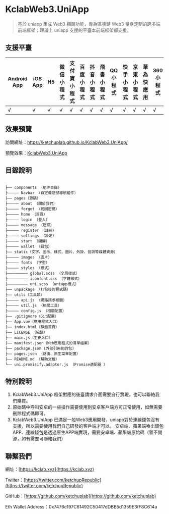 # KclabWeb3.UniApp

> 基於 uniapp 集成 Web3 相關功能，專為區塊鏈 Web3 量身定制的跨多端前端框架；理論上 uniapp 支援的平臺本前端框架都支援。

## 支援平臺

|Android App|iOS App|H5|微信小程式|支付寶小程式|百度小程式|抖音小程式|飛書小程式|QQ小程式|快手小程式|京東小程式|華為快應用|360小程式|
|--|--|--|--|--|--|--|--|--|--|--|--|--|
|√|√|√|√|√|√|√|√|√|√|√|√|√|

## 效果預覽

訪問網址：https://ketchuplab.github.io/KclabWeb3.UniApp/

預覽效果：[KclabWeb3.UniApp](https://ketchuplab.github.io/KclabWeb3.UniApp/)


## 目錄說明

```目錄說明

├—— components （組件目錄）
├————— Navbar （自定義底部導航組件）
├—— pages（源碼）
├————— about （關於我們）
├————— forgot （找回密碼）
├————— home （首頁）
├————— login （登入）
├————— message （短訊）
├————— register （註冊）
├————— settings （設定）
├————— start （開屏）
├————— wallet （錢包）
├—— static（文字、圖示、樣式、圖片、外掛、音訊等媒體資源）
├————— images （圖片）
├————— fonts （字型）
├————— styles （樣式）
├————————— global.scss （全局樣式）
├————————— iconfont.css （字體樣式）
├————————— uni.scss （uniapp樣式）
├—— unpackage （打包後的程式碼）
├—— utils（工具類）
├————— api.js （網路請求相關）
├————— util.js （相關工具）
├————— config.js （相關配置）
├—— .gitignore（Git配置）
├—— App.vue（應用程式入口）
├—— index.html（靜態首頁）
├—— LICENSE （協議）
├—— main.js（主要入口）
├—— manifest.json（Web應用程式的清單檔案）
├—— package.json (外部引用到的包)
├—— pages.json （路由、原生菜單配置）
├—— README.md （幫助文檔）
└—— uni.promisify.adaptor.js （Promise適配器 ）

```

## 特別說明

1. KclabWeb3.UniApp 框架對應的後臺請求介面需要自行實現，也可以聯絡我們購買。
2. 原始碼中呼叫安卓的一些操作需要使用到安卓客戶端方可正常使用，如無需要刪除程式碼即可。
3. KclabWeb3.UniApp 已滿足一般Web3應用開發，uniapp對於連線錢包沒有支援，所以需要使用我們自己研發的客戶端才可以。 安卓端、蘋果端喚出錢包APP、連線錢包是透過原生APP端實現，需要安卓端、蘋果端原始碼（暫不開源，如有需要可聯絡我們）

## 聯繫我們

網址：[https://kclab.xyz](https://kclab.xyz)

Twiiter：[https://twitter.com/ketchupRepublic](https://twitter.com/ketchupRepublic)

GitHub：[https://github.com/ketchuplab](https://github.com/ketchuplab)

Eth Wallet Address：0x7476c197C61492C50417dDBB5d1359E3fF8C614a
